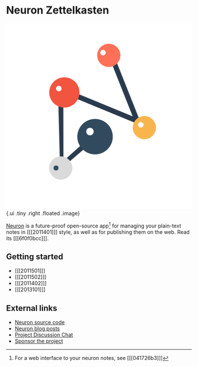 # Neuron Zettelkasten

![Neuron logo](https://raw.githubusercontent.com/srid/neuron/master/assets/neuron.svg){.ui .tiny .right .floated .image}

[Neuron](https://github.com/srid/neuron) is a future-proof open-source app[^web] for managing your plain-text notes in [[[2011401]]] style, as well as for publishing them on the web. Read its [[[6f0f0bcc]]].

## Getting started

* [[[2011501]]]
* [[[2011502]]]
* [[[2011402]]]
* [[[2013101]]]

## External links

* [Neuron source code](https://github.com/srid/neuron)
* [Neuron blog posts](https://www.srid.ca/b6df4059.html)
* [Project Discussion Chat](https://github.com/srid/neuron#discussion)
* [Sponsor the project](https://github.com/sponsors/srid)

[^web]: For a web interface to your neuron notes, see [[[041726b3]]]
